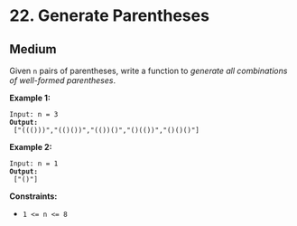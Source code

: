 # 22. Generate Parentheses

## Medium



Given `n` pairs of parentheses, write a function to _generate all combinations of well-formed parentheses_.

&#x20;

**Example 1:**

<pre><code>Input: n = 3
<strong>Output:
</strong> ["((()))","(()())","(())()","()(())","()()()"]
</code></pre>

**Example 2:**

<pre><code>Input: n = 1
<strong>Output:
</strong> ["()"]
</code></pre>

&#x20;

**Constraints:**

* `1 <= n <= 8`
